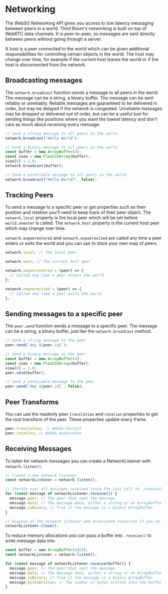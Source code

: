 # Networking

The WebSG Networking API gives you access to low latency messaging between peers in a world. Third Room's
networking is built on top of WebRTC data channels. It is peer-to-peer, so messages are sent directly between
peers without going through a server.

A host is a peer connected to the world which can be given additional responsibilities for controlling
certain objects in the world. The host may change over time, for example if the current host leaves the
world or if the host is disconnected from the network.

## Broadcasting messages

The `network.broadcast` function sends a message to all peers in the world. The message can be a string,
a binary buffer. The message can be sent reliably or unreliably. Reliable messages are guaranteed to be
delivered in order, but may be delayed if the network is congested. Unreliable messages may be dropped
or delivered out of order, but can be a useful tool for sending things like positions where you want the lowest
latency and don't care as much about receiving every message.

```js
// Send a string message to all peers in the world
network.broadcast("Hello World");

// Send a binary message to all peers in the world
const buffer = new ArrayBuffer(4);
const view = new Float32Array(buffer);
view[0] = 1.0;
network.broadcast(buffer);

// Send a unreliable message to all peers in the world
network.broadcast("Hello World?", false);
```

## Tracking Peers

To send a message to a specific peer or get properties such as their position and rotation you'll need to
keep track of their peer object. The `network.local` property is the local peer which will be set before
`world.onenter` is called. The `network.host` property is the current host peer which may change over time.

`network.onpeerentered` and `network.onpeerexited` are called any time a peer enters or exits the world and
you can use to store your own map of peers.

```js
network.local; // The local peer

network.host; // The current host peer

network.onpeerentered = (peer) => {
  // Called any time a peer enters the world
};

network.onpeerexited = (peer) => {
  // Called any time a peer exits the world
};
```

## Sending messages to a specific peer

The `peer.send` function sends a message to a specific peer. The message can be a string, a binary buffer, just like the `network.broadcast` method.

```js
// Send a string message to the peer
peer.send(`Hey ${peer.id}`);

// Send a binary message to the peer
const buffer = new ArrayBuffer(4);
const view = new Float32Array(buffer);
view[0] = 1.0;
peer.send(buffer);

// Send a unreliable message to the peer
peer.send(`Hey ${peer.id}`, false);
```

## Peer Transforms

You can use the readonly peer `translation` and `rotation` properties to get the root transform of the peer.
These properties update every frame.

```js
peer.translation; // WebSG.Vector3
peer.rotation; // WebSG.Quaternion
```

## Receiving Messages

To listen for network messages you can create a NetworkListener with `network.listen()`.

```js
// Create a new network listener
const networkListener = network.listen();

// Iterate over all messages received since the last call to .receive()
for (const message of networkListener.receive()) {
  message.peer; // The peer that sent the message
  message.data; // The message data, either a string or an ArrayBuffer
  message.isBinary; // True if the message is a binary ArrayBuffer
}

// Dispose of the network listener and associated resources if you no longer need it
networkListener.close();
```

To reduce memory allocations you can pass a buffer into `.receive()` to write message data into.

```js
const buffer = new ArrayBuffer(1024);
const networkListener = network.listen();

for (const message of networkListener.receive(buffer)) {
  message.peer; // The peer that sent the message
  message.data; // The message data, either a string or an ArrayBuffer
  message.isBinary; // True if the message is a binary ArrayBuffer
  message.bytesWritten; // The number of bytes written into the buffer
}
```
